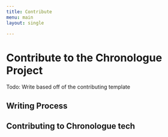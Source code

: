 ```yaml
---
title: Contribute
menu: main
layout: single

---
```

# Contribute to the Chronologue Project
Todo: Write based off of the contributing template

## Writing Process

## Contributing to Chronologue tech